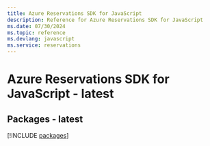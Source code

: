 ```yaml
---
title: Azure Reservations SDK for JavaScript
description: Reference for Azure Reservations SDK for JavaScript
ms.date: 07/30/2024
ms.topic: reference
ms.devlang: javascript
ms.service: reservations
---
```

# Azure Reservations SDK for JavaScript - latest
## Packages - latest
[!INCLUDE [packages](reservations-index.md)]